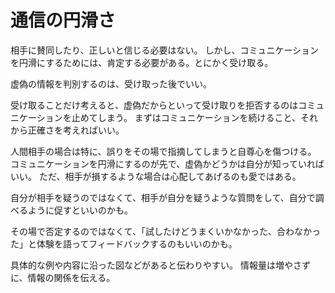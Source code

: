 # 通信の円滑さ

相手に賛同したり、正しいと信じる必要はない。
しかし、コミュニケーションを円滑にするためには、肯定する必要がある。とにかく受け取る。

虚偽の情報を判別するのは、受け取った後でいい。

受け取ることだけ考えると、虚偽だからといって受け取りを拒否するのはコミュニケーションを止めてしまう。
まずはコミュニケーションを続けること、それから正確さを考えればいい。

人間相手の場合は特に、誤りをその場で指摘してしまうと自尊心を傷つける。
コミュニケーションを円滑にするのが先で、虚偽かどうかは自分が知っていればいい。
ただ、相手が損するような場合は心配してあげるのも愛ではある。

自分が相手を疑うのではなくて、相手が自分を疑うような質問をして、自分で調べるように促すといいのかも。

その場で否定するのではなくて、「試したけどうまくいかなかった、合わなかった」と体験を語ってフィードバックするのもいいのかも。

具体的な例や内容に沿った図などがあると伝わりやすい。
情報量は増やさずに、情報の関係を伝える。
